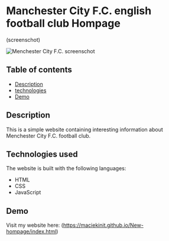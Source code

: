 # Manchester City F.C. english football club Hompage


(screenschot)

![Menchester City F.C. screenschot](<images/Animation.gif>)

## Table of contents
- [Description](#description)
- [technologies](#technologies-used)
- [Demo](#demo)


## Description
This is a simple website containing interesting information about Menchester City F.C. football club.


## Technologies used

The website is built with the following languages:
- HTML
- CSS
- JavaScript

## Demo

Visit my website here: (https://maciekinit.github.io/New-hompage/index.html)
